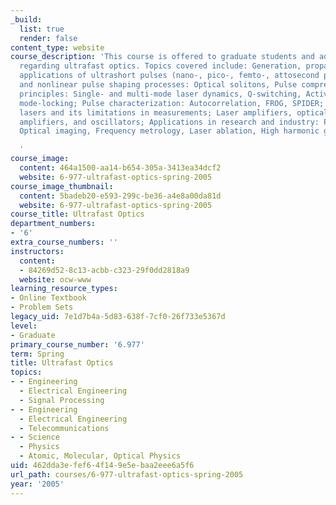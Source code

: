 ```yaml
---
_build:
  list: true
  render: false
content_type: website
course_description: 'This course is offered to graduate students and addresses issues
  regarding ultrafast optics. Topics covered include: Generation, propagation and
  applications of ultrashort pulses (nano-, pico-, femto-, attosecond pulses); Linear
  and nonlinear pulse shaping processes: Optical solitons, Pulse compression; Laser
  principles: Single- and multi-mode laser dynamics, Q-switching, Active and passive
  mode-locking; Pulse characterization: Autocorrelation, FROG, SPIDER; Noise in mode-locked
  lasers and its limitations in measurements; Laser amplifiers, optical parametric
  amplifiers, and oscillators; Applications in research and industry: Pump-probe techniques,
  Optical imaging, Frequency metrology, Laser ablation, High harmonic generation.

  '
course_image:
  content: 464a1500-aa14-b654-305a-3413ea34dcf2
  website: 6-977-ultrafast-optics-spring-2005
course_image_thumbnail:
  content: 5badeb20-e593-299c-be36-a4e8a00da81d
  website: 6-977-ultrafast-optics-spring-2005
course_title: Ultrafast Optics
department_numbers:
- '6'
extra_course_numbers: ''
instructors:
  content:
  - 84269d52-8c13-acbb-c323-29f0dd2818a9
  website: ocw-www
learning_resource_types:
- Online Textbook
- Problem Sets
legacy_uid: 7e1d7b4a-5d83-638f-7cf0-26f733e5367d
level:
- Graduate
primary_course_number: '6.977'
term: Spring
title: Ultrafast Optics
topics:
- - Engineering
  - Electrical Engineering
  - Signal Processing
- - Engineering
  - Electrical Engineering
  - Telecommunications
- - Science
  - Physics
  - Atomic, Molecular, Optical Physics
uid: 462dda3e-fef6-4f14-9e5e-baa2eee6a5f6
url_path: courses/6-977-ultrafast-optics-spring-2005
year: '2005'
---
```

